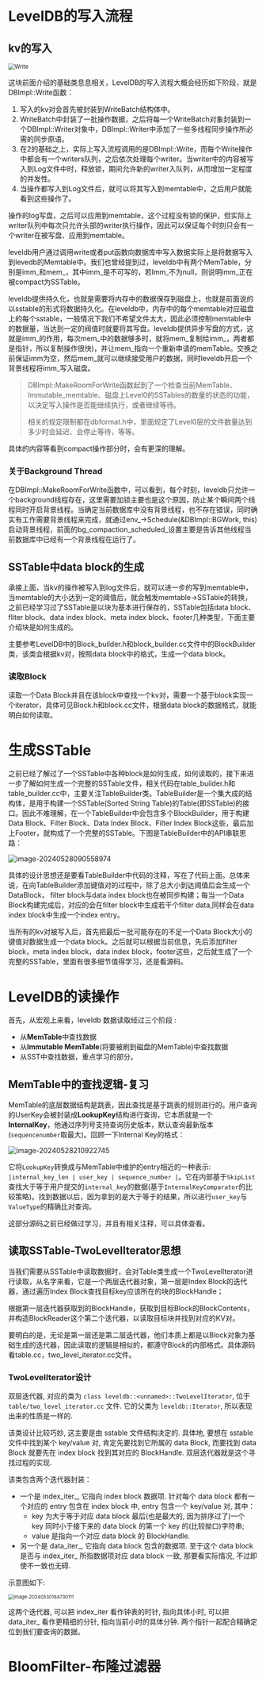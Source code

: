 # LevelDB的写入流程

## kv的写入

<img src="./assets/Write.png" alt="Write" style="zoom: 80%;" />

这块前面介绍的基础类息息相关，LevelDB的写入流程大概会经历如下阶段，就是DBImpl::Write函数：

1. 写入的kv对会首先被封装到WriteBatch结构体中。
2. WriteBatch中封装了一批操作数据，之后将每一个WriteBatch对象封装到一个DBImpl::Writer对象中，DBImpl::Writer中添加了一些多线程同步操作所必需的同步原语。
3. 在2的基础之上，实际上写入流程调用的是DBImpl::Write，而每个Write操作中都会有一个writers队列，之后依次处理每个writer。当writer中的内容被写入到Log文件中时，释放锁，期间允许新的writer入队列，从而增加一定程度的并发性。
4. 当操作都写入到Log文件后，就可以将其写入到memtable中，之后用户就能看到这些操作了。

操作的log写盘，之后可以应用到memtable，这个过程没有锁的保护，但实际上writer队列中每次只允许头部的writer执行操作，因此可以保证每个时刻只会有一个writer在被写盘、应用到memtable。

leveldb用户通过调用write或者put函数向数据库中写入数据实际上是将数据写入到levedb的Memtable中。我们也曾经提到过，leveldb中有两个MemTable，分别是imm_和mem\_，其中imm\_是不可写的，若Imm\_不为null，则说明imm\_正在被compact为SSTable。

leveldb提供持久化，也就是需要将内存中的数据保存到磁盘上，也就是前面说的以sstable的形式将数据持久化。在leveldb中，内存中的每个memtable对应磁盘上的每个sstable，一般情况下我们不希望文件太大，因此必须控制memtable中的数据量，当达到一定的阀值时就要将其写盘。leveldb提供异步写盘的方式，这就是imm\_的作用，每次mem\_中的数据够多时，就将mem\_复制给imm\_，两者都是指针，所以复制操作很快)，并让mem\_指向一个重新申请的memTable。交换之前保证imm为空，然后mem\_就可以继续接受用户的数据，同时leveldb开启一个背景线程将imm_写入磁盘。

> DBImpl::MakeRoomForWrite函数起到了一个检查当前MemTable、Immutable_memtable、磁盘上Level0的SSTables的数量的状态的功能，以决定写入操作是否能继续执行，或者继续等待。
>
> 相关的规定限制都在dbformat.h中，里面规定了Level0层的文件数量达到多少时会延迟、会停止等待，等等。

具体的内容等看到compact操作部分时，会有更深的理解。

### 关于Background Thread

在DBImpl::MakeRoomForWrite函数中，可以看到，每个时刻，leveldb只允许一个background线程存在，这里需要加锁主要也是这个原因，防止某个瞬间两个线程同时开启背景线程。当确定当前数据库中没有背景线程，也不存在错误，同时确实有工作需要背景线程来完成，就通过env\_->Schedule(&DBImpl::BGWork, this)启动背景线程，前面的bg_compaction_scheduled_设置主要是告诉其他线程当前数据库中已经有一个背景线程在运行了。

## SSTable中data block的生成

承接上面，当kv的操作被写入到log文件后，就可以进一步的写到memtable中，当memtable的大小达到一定的阈值后，就会触发memtable->SSTable的转换，之前已经学习过了SSTable是以块为基本进行保存的，SSTable包括data block、fliter block、data index block、meta index block、footer几种类型，下面主要介绍块是如何生成的。

主要参考LevelDB中的Block_builder.h和block_builder.cc文件中的BlockBuilder类，该类会根据kv对，按照data block中的格式，生成一个data block。

### 读取Block

读取一个Data Block并且在该block中查找一个kv对，需要一个基于block实现一个iterator，具体可见Block.h和block.cc文件，根据data block的数据格式，就能明白如何读取。

# 生成SSTable

之前已经了解过了一个SSTable中各种block是如何生成，如何读取的，接下来进一步了解如何生成一个完整的SSTable文件，相关代码在table_builder.h和table_builder.cc中，主要关注TableBuilder类。TableBuilder是一个集大成的结构体，是用于构建一个SSTable(Sorted String Table)的Table(即SSTable)的接口。因此不难理解，在一个TableBuilder中会包含多个BlockBuilder，用于构建Data Block、Filter Block、Data Index Block、Filter Index Block这些，最后加上Footer，就构成了一个完整的SSTable。下图是TableBuilder中的API串联思路：

![image-20240528090558974](./assets/image-20240528090558974.png)

具体的设计思想还是要看TableBuilder中代码的注释，写在了代码上面。总体来说，在向TableBuilder添加键值对的过程中，除了总大小到达阈值后会生成一个DataBlock， filter block与data index block也在被同步构建；每当一个Data Block构建完成后，对应的会在filter block中生成若干个filter data,同样会在data index block中生成一个index entry。

当所有的kv对被写入后，首先把最后一批可能存在的不足一个Data Block大小的键值对数据生成一个data block。之后就可以根据当前信息，先后添加filter block，meta index block，data index block，footer这些，之后就生成了一个完整的SSTable，里面有很多细节值得学习，还是看源码。

# LevelDB的读操作

首先，从宏观上来看，leveldb 数据读取经过三个阶段 :

- 从**MemTable**中查找数据
- 从**Immutable MemTable**(将要被刷到磁盘的MemTable)中查找数据
- 从SST中查找数据，重点学习的部分。

## MemTable中的查找逻辑-复习

MemTable的底层数据结构是跳表，因此查找是基于跳表的规则进行的。用户查询的UserKey会被封装成**LookupKey**结构进行查询，它本质就是一个**InternalKey**，他通过序列号支持查询历史版本，默认查询最新版本(`sequencenumber`取最大)。回顾一下Internal Key的格式：

![image-20240528210922745](./assets/image-20240528210922745.png)

它将`LookupKey`转换成与MemTable中维护的entry相近的一种表示: `|internal_key_len | user_key | sequence_number |`。它在内部基于`SkipList`查找大于等于用户提交的`internal_key`的数据(基于`InternalKeyComparator`的比较策略)。找到数据以后，因为拿到的是大于等于的结果，所以进行`user_key`与`ValueType`的精确比对查询。

这部分源码之前已经做过学习，并且有相关注释，可以具体查看。

## 读取SSTable-TwoLevelIterator思想

当我们需要从SSTable中读取数据时，会对Table类生成一个TwoLevelIterator进行读取，从名字来看，它是一个两层迭代器对象，第一层是Index Block的迭代器，通过遍历Index Block查找目标key应该所在的块的BlockHandle；

根据第一层迭代器获取到的BlockHandle，获取到目标Block的BlockContents，并构造BlockReader这个第二个迭代器，以读取目标块并找到对应的KV对。

要明白的是，无论是第一层还是第二层迭代器，他们本质上都是以Block对象为基础生成的迭代器，因此读取的逻辑是相似的，都遵守Block的内部格式。具体源码看table.cc，two_level_iterator.cc文件。

### TwoLevelIterator设计

双层迭代器, 对应的类为 `class leveldb::<unnamed>::TwoLevelIterator`, 位于 `table/two_level_iterator.cc` 文件. 它的父类为 `leveldb::Iterator`, 所以表现出来的性质是一样的.

该类设计比较巧妙, 这主要是由 sstable 文件结构决定的. 具体地, 要想在 sstable 文件中找到某个 key/value 对, 肯定先要找到它所属的 data Block, 而要找到 data Block 就要先在 index block 找到其对应的 BlockHandle. 双层迭代器就是这个寻找过程的实现.

该类包含两个迭代器封装：

- 一个是 index_iter_, 它指向 index block 数据项. 针对每个 data block 都有一个对应的 entry 包含在 index block 中, entry 包含一个 key/value 对, 其中：
  - key 为大于等于对应 data block 最后(也是最大的, 因为排序过了)一个 key 同时小于接下来的 data block 的第一个 key 的(比较拗口)字符串;
  - value 是指向一个对应 data block 的 BlockHandle.
- 另一个是 data_iter_, 它指向 data block 包含的数据项. 至于这个 data block 是否与 index_iter_ 所指数据项对应 data block 一致, 那要看实际情况, 不过即使不一致也无碍.

示意图如下:

<img src="./assets/image-20240530164730111.png" alt="image-20240530164730111" style="zoom:67%;" />

这两个迭代器, 可以把 index_iter 看作钟表的时针, 指向具体小时, 可以把 data_iter_ 看作更精细的分针, 指向当前小时的具体分钟. 两个指针一起配合精确定位到我们要查询的数据。

# BloomFilter-布隆过滤器



